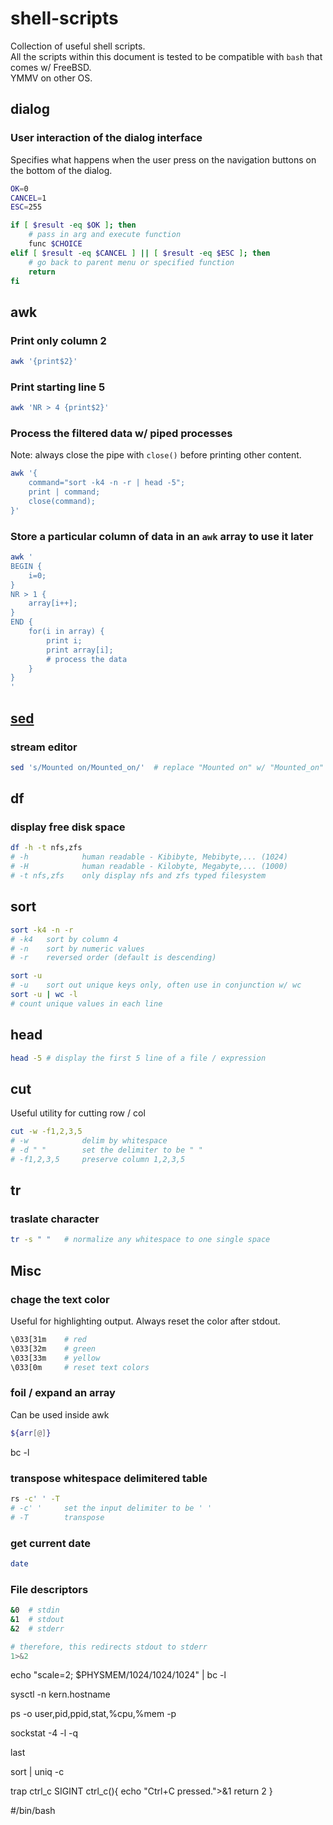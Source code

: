 # shell-scripts
Collection of useful shell scripts.  
All the scripts within this document is tested to be compatible with `bash` that comes w/ FreeBSD.  
YMMV on other OS. 

## dialog
### User interaction of the dialog interface
Specifies what happens when the user press on the navigation buttons on the bottom of the dialog.
```bash
OK=0
CANCEL=1
ESC=255

if [ $result -eq $OK ]; then
    # pass in arg and execute function 
    func $CHOICE
elif [ $result -eq $CANCEL ] || [ $result -eq $ESC ]; then
    # go back to parent menu or specified function
    return
fi
```

## awk 
### Print only column 2
```bash
awk '{print$2}'
```
### Print starting line 5
```bash
awk 'NR > 4 {print$2}'
```
### Process the filtered data w/ piped processes
Note: always close the pipe with `close()` before printing other content.
```bash
awk '{
    command="sort -k4 -n -r | head -5"; 
    print | command;
    close(command);
}'
```
### Store a particular column of data in an `awk` array to use it later
```bash
awk '
BEGIN {
    i=0;
}
NR > 1 {
    array[i++];
}
END {
    for(i in array) {
        print i;
        print array[i];
        # process the data
    }
}
'
```

## [sed](https://www.freebsd.org/cgi/man.cgi?query=sed&manpath=FreeBSD+12.2-RELEASE+and+Ports)
### **s**tream **ed**itor
```bash
sed 's/Mounted on/Mounted_on/'  # replace "Mounted on" w/ "Mounted_on"
```

## df
### **d**isplay **f**ree disk space 
```bash
df -h -t nfs,zfs
# -h            human readable - Kibibyte, Mebibyte,... (1024)
# -H            human readable - Kilobyte, Megabyte,... (1000)
# -t nfs,zfs    only display nfs and zfs typed filesystem
```
## sort
```bash
sort -k4 -n -r 
# -k4   sort by column 4
# -n    sort by numeric values
# -r    reversed order (default is descending)

sort -u
# -u    sort out unique keys only, often use in conjunction w/ wc
sort -u | wc -l 
# count unique values in each line
```

## head
```bash
head -5 # display the first 5 line of a file / expression
```

## cut
Useful utility for cutting row / col
```bash
cut -w -f1,2,3,5
# -w            delim by whitespace
# -d " "        set the delimiter to be " "
# -f1,2,3,5     preserve column 1,2,3,5
```

## tr
### **tr**aslate character
```bash
tr -s " "   # normalize any whitespace to one single space
```

## Misc
### chage the text color 
Useful for highlighting output. Always reset the color after stdout.
```bash
\033[31m    # red
\033[32m    # green
\033[33m    # yellow
\033[0m     # reset text colors
```

### foil / expand an array 
Can be used inside awk
```bash
${arr[@]} 
```
bc -l

### transpose whitespace delimitered table
```bash
rs -c' ' -T
# -c' '     set the input delimiter to be ' '
# -T        transpose
```

### get current date
```bash
date
```

### File descriptors
```bash
&0  # stdin
&1  # stdout
&2  # stderr

# therefore, this redirects stdout to stderr
1>&2
```

echo "scale=2; $PHYSMEM/1024/1024/1024" | bc -l

sysctl -n kern.hostname

ps -o user,pid,ppid,stat,%cpu,%mem -p

sockstat -4 -l -q

last

sort | uniq -c 

trap ctrl_c SIGINT
ctrl_c(){
    echo "Ctrl+C pressed.">&1
    return 2
}

#/bin/bash